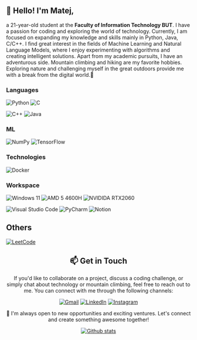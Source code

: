 
## 👋 Hello! I'm Matej,
a 21-year-old student at the **Faculty of Information Technology BUT**. I have a passion for coding and exploring the world of technology. Currently, I am focused on expanding my knowledge and skills mainly in Python, Java, C/C++. I find great interest in the fields of Machine Learning and Natural Language Models, where I enjoy experimenting with algorithms and creating intelligent solutions.
Apart from my academic pursuits, I have an adventurous side. Mountain climbing and hiking are my favorite hobbies. Exploring nature and challenging myself in the great outdoors provide me with a break from the digital world.🌱</p>

### Languages
![Python](https://img.shields.io/badge/Python-Experienced-00599C?style=for-the-badge&logo=python&logoColor=white)
![C](https://img.shields.io/badge/C-Experienced-00599C?style=for-the-badge&logo=c&logoColor=white)

![C++](https://img.shields.io/badge/C%2B%2B-Intermediate-%23ED8B00?style=for-the-badge&logo=c%2B%2B&logoColor=white)
![Java](https://img.shields.io/badge/java-Intermediate-%23ED8B00.svg?style=for-the-badge&logo=openjdk&logoColor=white)
<!-- ![HTML](https://img.shields.io/badge/HTML-239120?style=for-the-badge&logo=html5&logoColor=white)
![CSS](https://img.shields.io/badge/HTML-239120?style=for-the-badge&logo=html5&logoColor=white)
![JavaScript](https://img.shields.io/badge/JavaScript-F7DF1E?style=for-the-badge&logo=JavaScript&logoColor=white) -->

### ML
![NumPy](https://img.shields.io/badge/numpy-%23013243.svg?style=for-the-badge&logo=numpy&logoColor=white)
![TensorFlow](https://img.shields.io/badge/TensorFlow-%23FF6F00.svg?style=for-the-badge&logo=TensorFlow&logoColor=white)

### Technologies
![Docker](https://img.shields.io/badge/docker-%230db7ed.svg?style=for-the-badge&logo=docker&logoColor=white)


### Workspace
![Windows 11](https://img.shields.io/badge/Windows%2011-%230079d5.svg?style=for-the-badge&logo=Windows%2011&logoColor=white)
![AMD 5 4600H](https://img.shields.io/badge/AMD-Ryzen_5_4600H-ED1C24?style=for-the-badge&logo=amd&logoColor=white)
![NVIDIDA RTX2060](https://img.shields.io/badge/NVIDIA-RTX2060-76B900?style=for-the-badge&logo=nvidia&logoColor=white)

![Visual Studio Code](https://img.shields.io/badge/Visual%20Studio%20Code-0078d7.svg?style=for-the-badge&logo=visual-studio-code&logoColor=white)
![PyCharm](https://img.shields.io/badge/pycharm-143?style=for-the-badge&logo=pycharm&logoColor=black&color=black&labelColor=green)
![Notion](https://img.shields.io/badge/Notion-%23000000.svg?style=for-the-badge&logo=notion&logoColor=white)

## Others
[![LeetCode](https://img.shields.io/badge/LeetCode-000000?style=for-the-badge&logo=LeetCode&logoColor=#d16c06)](https://leetcode.com/Matej-V/)

<div style="text-align:center">

## 📫 Get in Touch

If you'd like to collaborate on a project, discuss a coding challenge, or simply chat about technology or mountain climbing, feel free to reach out to me. You can connect with me through the following channels:

[![Gmail](https://img.shields.io/badge/Gmail-D14836?style=for-the-badge&logo=gmail&logoColor=white)](mailto:matej@.vadovic@gmail.com)
[![LinkedIn](https://img.shields.io/badge/linkedin-%230077B5.svg?style=for-the-badge&logo=linkedin&logoColor=white)](https://www.linkedin.com/in/matej-vadovi%C4%8D-840517269/)
[![Instagram](https://img.shields.io/badge/Instagram-%23E4405F.svg?style=for-the-badge&logo=Instagram&logoColor=white)](https://www.instagram.com/matej.vadovic/)

🔭 I'm always open to new opportunities and exciting ventures. Let's connect and create something awesome together!


[![Github stats](https://github-readme-stats.vercel.app/api?username=Matej-V)](https://github.com/Matej-V)

</div>




